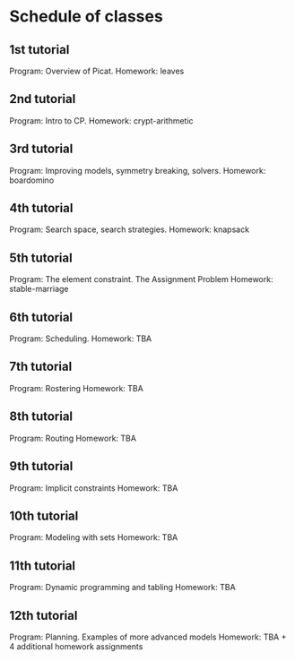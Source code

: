 # Schedule of classes

## 1st tutorial
Program: Overview of Picat.
Homework: leaves

## 2nd tutorial
Program: Intro to CP.
Homework: crypt-arithmetic

## 3rd tutorial
Program: Improving models, symmetry breaking, solvers.
Homework: boardomino

## 4th tutorial
Program: Search space, search strategies. 
Homework: knapsack

## 5th tutorial
Program: The element constraint. The Assignment Problem
Homework: stable-marriage

## 6th tutorial
Program: Scheduling.
Homework: TBA


## 7th tutorial
Program: Rostering
Homework: TBA

## 8th tutorial
Program: Routing
Homework: TBA

## 9th tutorial
Program: Implicit constraints
Homework: TBA

## 10th tutorial
Program: Modeling with sets
Homework: TBA

## 11th tutorial
Program: Dynamic programming and tabling
Homework: TBA

## 12th tutorial
Program: Planning. Examples of more advanced models
Homework: TBA + 4 additional homework assignments
